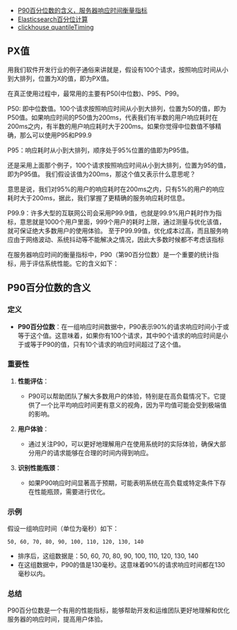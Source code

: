 
* [P90百分位数的含义，服务器响应时间衡量指标](https://www.cnblogs.com/hunternet/p/14354983.html)
* [Elasticsearch百分位计算](https://www.elastic.co/guide/cn/elasticsearch/guide/current/percentiles.html)
* [clickhouse quantileTiming](https://clickhouse.tech/docs/zh/sql-reference/aggregate-functions/reference/quantiletiming/)


## PX值

用我们软件开发行业的例子通俗来讲就是，假设有100个请求，按照响应时间从小到大排列，位置为X的值，即为PX值。

在真正使用过程中，最常用的主要有P50(中位数)、P95、P99。

P50: 即中位数值。100个请求按照响应时间从小到大排列，位置为50的值，即为P50值。如果响应时间的P50值为200ms，代表我们有半数的用户响应耗时在200ms之内，有半数的用户响应耗时大于200ms。如果你觉得中位数值不够精确，那么可以使用P95和P99.9

P95：响应耗时从小到大排列，顺序处于95%位置的值即为P95值。

还是采用上面那个例子，100个请求按照响应时间从小到大排列，位置为95的值，即为P95值。 我们假设该值为200ms，那这个值又表示什么意思呢？

意思是说，我们对95%的用户的响应耗时在200ms之内，只有5%的用户的响应耗时大于200ms，据此，我们掌握了更精确的服务响应耗时信息。

P99.9：许多大型的互联网公司会采用P99.9值，也就是99.9%用户耗时作为指标，意思就是1000个用户里面，999个用户的耗时上限，通过测量与优化该值，就可保证绝大多数用户的使用体验。 至于P99.99值，优化成本过高，而且服务响应由于网络波动、系统抖动等不能解决之情况，因此大多数时候都不考虑该指标

在服务器响应时间的衡量指标中，P90（第90百分位数）是一个重要的统计指标，用于评估系统性能。它的含义如下：

## P90百分位数的含义

### 定义

- **P90百分位数**：在一组响应时间数据中，P90表示90%的请求响应时间小于或等于这个值。这意味着，如果你有100个请求，其中90个请求的响应时间是小于或等于P90的值，只有10个请求的响应时间超过了这个值。

### 重要性

1. **性能评估**：
   - P90可以帮助团队了解大多数用户的体验，特别是在高负载情况下。它提供了一个比平均响应时间更有意义的视角，因为平均值可能会受到极端值的影响。

2. **用户体验**：
   - 通过关注P90，可以更好地理解用户在使用系统时的实际体验，确保大部分用户的请求能够在合理的时间内得到响应。

3. **识别性能瓶颈**：
   - 如果P90响应时间显著高于预期，可能表明系统在高负载或特定条件下存在性能瓶颈，需要进行优化。

### 示例

假设一组响应时间（单位为毫秒）如下：

```
50, 60, 70, 80, 90, 100, 110, 120, 130, 140
```

- 排序后，这组数据是：50, 60, 70, 80, 90, 100, 110, 120, 130, 140
- 在这组数据中，P90的值是130毫秒。这意味着90%的请求响应时间都在130毫秒以内。

### 总结

P90百分位数是一个有用的性能指标，能够帮助开发和运维团队更好地理解和优化服务器的响应时间，提高用户体验。